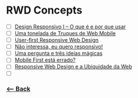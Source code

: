 # RWD Concepts

- [ ] [Design Responsivo I – O que é e por que usar](http://blog.popupdesign.com.br/design-responsivo-i-o-que-e-e-por-que-usar/)
- [ ] [Uma tonelada de Truques de Web Mobile](https://www.youtube.com/watch?v=aH9eVa2cTcM)
- [ ] [User-first Responsive Web Design](https://www.youtube.com/watch?v=9R21WDH14Fg)
- [ ] [Não interessa, eu quero responsivo!](https://www.youtube.com/watch?v=ib8QJfJb8N8)
- [ ] [Uma pergunta e três ideias mágicas](https://www.youtube.com/watch?v=VJModxNnmy0)
- [ ] [Mobile First está errado?](https://www.youtube.com/watch?v=Rrys1PVR5tQ)
- [ ] [Responsive Web Design e a Ubiquidade da Web](https://www.youtube.com/watch?v=9PQgEl8dOAY)
- [ ] []()

### [<-- Back](https://github.com/simoneas02/crazy-learning/)
